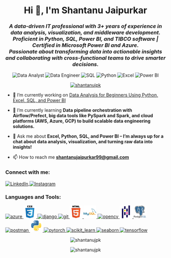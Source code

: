 <h1 align="center">Hi 👋, I'm Shantanu Jaipurkar</h1>

<h3 align="center">
  <em>
    A data-driven IT professional with 3+ years of experience in data analysis, visualization, and middleware development.<br>
    Proficient in <b>Python</b>, <b>SQL</b>, <b>Power BI</b>, and <b>TIBCO software</b> | Certified in <b>Microsoft Power BI</b> and <b>Azure</b>.<br>
    Passionate about transforming data into actionable insights and collaborating with cross-functional teams to drive smarter decisions.
  </em>
</h3>

<p align="center">
  <img src="https://img.shields.io/badge/Data%20Analyst-%23007ACC.svg?style=for-the-badge" alt="Data Analyst" />
  <img src="https://img.shields.io/badge/Data%20Engineer-%23FF6F00.svg?style=for-the-badge" alt="Data Engineer" />
  <img src="https://img.shields.io/badge/SQL-%2300A4EF.svg?style=for-the-badge&logo=Microsoft%20SQL%20Server&logoColor=white" alt="SQL" />
  <img src="https://img.shields.io/badge/Python-%233776AB.svg?style=for-the-badge&logo=python&logoColor=white" alt="Python" />
  <img src="https://img.shields.io/badge/Excel-%23217B40.svg?style=for-the-badge&logo=microsoft-excel&logoColor=white" alt="Excel" />
  <img src="https://img.shields.io/badge/Power%20BI-%23F2C811.svg?style=for-the-badge&logo=Power%20BI&logoColor=black" alt="Power BI" />
</p>

<p align="center">
  <a href="https://github.com/ryo-ma/github-profile-trophy">
    <img src="https://github-profile-trophy.vercel.app/?username=shantanujpk&theme=gruvbox" alt="shantanujpk" />
  </a>
</p>

- 🔭 I’m currently working on [Data Analysis for Beginners Using Python, Excel, SQL, and Power BI](https://github.com/Shantanujpk?tab=repositories)

- 🌱 I’m currently learning **Data pipeline orchestration with Airflow/Prefect, big data tools like PySpark and Spark, and cloud platforms (AWS, Azure, GCP) to build scalable data engineering solutions.**

- 💬 Ask me about **Excel, Python, SQL, and Power BI – I’m always up for a chat about data analysis, visualization, and turning raw data into insights!**

- 📫 How to reach me **shantanujaipurkar99@gmail.com**

<h3 align="left">Connect with me:</h3>
<p align="left">
  <a href="https://linkedin.com/in/shantanujpk" target="blank">
    <img align="center" src="https://img.shields.io/badge/LinkedIn-%230077B5.svg?style=for-the-badge&logo=linkedin&logoColor=white" alt="LinkedIn" />
  </a>
  <a href="https://instagram.com/shantanujaipurkar19" target="blank">
    <img align="center" src="https://img.shields.io/badge/Instagram-%23E4405F.svg?style=for-the-badge&logo=instagram&logoColor=white" alt="Instagram" />
  </a>
</p>

<h3 align="left">Languages and Tools:</h3>
<p align="left">
  <a href="https://azure.microsoft.com/en-in/" target="_blank" rel="noreferrer"> <img src="https://www.vectorlogo.zone/logos/microsoft_azure/microsoft_azure-icon.svg" alt="azure" width="40" height="40"/> </a>
  <a href="https://www.w3schools.com/css/" target="_blank" rel="noreferrer"> <img src="https://raw.githubusercontent.com/devicons/devicon/master/icons/css3/css3-original-wordmark.svg" alt="css3" width="40" height="40"/> </a>
  <a href="https://www.djangoproject.com/" target="_blank" rel="noreferrer"> <img src="https://cdn.worldvectorlogo.com/logos/django.svg" alt="django" width="40" height="40"/> </a>
  <a href="https://git-scm.com/" target="_blank" rel="noreferrer"> <img src="https://www.vectorlogo.zone/logos/git-scm/git-scm-icon.svg" alt="git" width="40" height="40"/> </a>
  <a href="https://www.w3.org/html/" target="_blank" rel="noreferrer"> <img src="https://raw.githubusercontent.com/devicons/devicon/master/icons/html5/html5-original-wordmark.svg" alt="html5" width="40" height="40"/> </a>
  <a href="https://www.mysql.com/" target="_blank" rel="noreferrer"> <img src="https://raw.githubusercontent.com/devicons/devicon/master/icons/mysql/mysql-original-wordmark.svg" alt="mysql" width="40" height="40"/> </a>
  <a href="https://opencv.org/" target="_blank" rel="noreferrer"> <img src="https://www.vectorlogo.zone/logos/opencv/opencv-icon.svg" alt="opencv" width="40" height="40"/> </a>
  <a href="https://pandas.pydata.org/" target="_blank" rel="noreferrer"> <img src="https://raw.githubusercontent.com/devicons/devicon/2ae2a900d2f041da66e950e4d48052658d850630/icons/pandas/pandas-original.svg" alt="pandas" width="40" height="40"/> </a>
  <a href="https://www.postgresql.org" target="_blank" rel="noreferrer"> <img src="https://raw.githubusercontent.com/devicons/devicon/master/icons/postgresql/postgresql-original-wordmark.svg" alt="postgresql" width="40" height="40"/> </a>
  <a href="https://postman.com" target="_blank" rel="noreferrer"> <img src="https://www.vectorlogo.zone/logos/getpostman/getpostman-icon.svg" alt="postman" width="40" height="40"/> </a>
  <a href="https://www.python.org" target="_blank" rel="noreferrer"> <img src="https://raw.githubusercontent.com/devicons/devicon/master/icons/python/python-original.svg" alt="python" width="40" height="40"/> </a>
  <a href="https://pytorch.org/" target="_blank" rel="noreferrer"> <img src="https://www.vectorlogo.zone/logos/pytorch/pytorch-icon.svg" alt="pytorch" width="40" height="40"/> </a>
  <a href="https://scikit-learn.org/" target="_blank" rel="noreferrer"> <img src="https://upload.wikimedia.org/wikipedia/commons/0/05/Scikit_learn_logo_small.svg" alt="scikit_learn" width="40" height="40"/> </a>
  <a href="https://seaborn.pydata.org/" target="_blank" rel="noreferrer"> <img src="https://seaborn.pydata.org/_images/logo-mark-lightbg.svg" alt="seaborn" width="40" height="40"/> </a>
  <a href="https://www.tensorflow.org" target="_blank" rel="noreferrer"> <img src="https://www.vectorlogo.zone/logos/tensorflow/tensorflow-icon.svg" alt="tensorflow" width="40" height="40"/> </a>
</p>

<p align="center">
  <img src="https://github-readme-stats.vercel.app/api?username=shantanujpk&show_icons=true&theme=tokyonight" alt="shantanujpk" />
</p>

<p align="center">
  <img src="https://github-readme-streak-stats.herokuapp.com/?user=shantanujpk&theme=tokyonight" alt="shantanujpk" />
</p>
